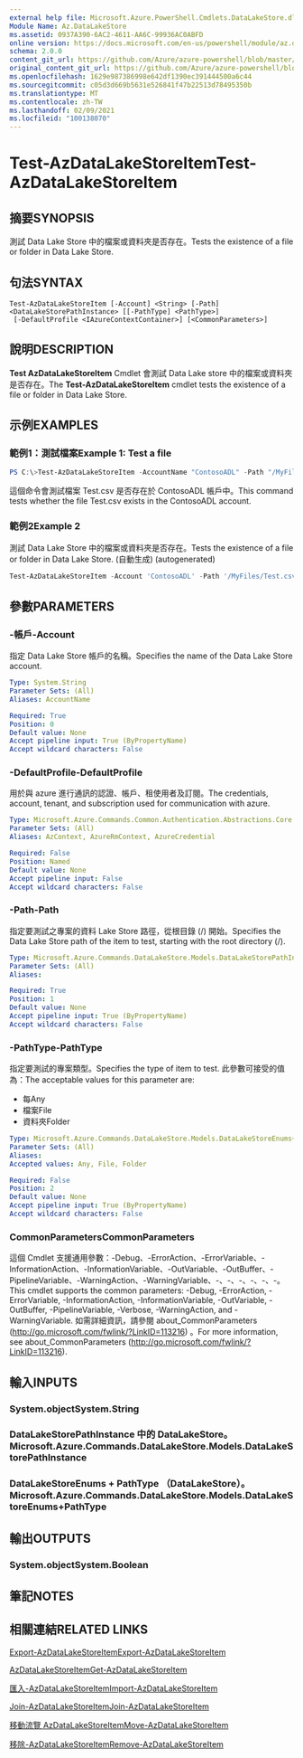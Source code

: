 ```yaml
---
external help file: Microsoft.Azure.PowerShell.Cmdlets.DataLakeStore.dll-Help.xml
Module Name: Az.DataLakeStore
ms.assetid: 0937A390-6AC2-4611-AA6C-99936AC0ABFD
online version: https://docs.microsoft.com/en-us/powershell/module/az.datalakestore/test-azdatalakestoreitem
schema: 2.0.0
content_git_url: https://github.com/Azure/azure-powershell/blob/master/src/DataLakeStore/DataLakeStore/help/Test-AzDataLakeStoreItem.md
original_content_git_url: https://github.com/Azure/azure-powershell/blob/master/src/DataLakeStore/DataLakeStore/help/Test-AzDataLakeStoreItem.md
ms.openlocfilehash: 1629e987386998e642df1390ec391444500a6c44
ms.sourcegitcommit: c05d3d669b5631e526841f47b22513d78495350b
ms.translationtype: MT
ms.contentlocale: zh-TW
ms.lasthandoff: 02/09/2021
ms.locfileid: "100138070"
---
```

# <span data-ttu-id="d0180-101">Test-AzDataLakeStoreItem</span><span class="sxs-lookup"><span data-stu-id="d0180-101">Test-AzDataLakeStoreItem</span></span>

## <span data-ttu-id="d0180-102">摘要</span><span class="sxs-lookup"><span data-stu-id="d0180-102">SYNOPSIS</span></span>
<span data-ttu-id="d0180-103">測試 Data Lake Store 中的檔案或資料夾是否存在。</span><span class="sxs-lookup"><span data-stu-id="d0180-103">Tests the existence of a file or folder in Data Lake Store.</span></span>

## <span data-ttu-id="d0180-104">句法</span><span class="sxs-lookup"><span data-stu-id="d0180-104">SYNTAX</span></span>

```
Test-AzDataLakeStoreItem [-Account] <String> [-Path] <DataLakeStorePathInstance> [[-PathType] <PathType>]
 [-DefaultProfile <IAzureContextContainer>] [<CommonParameters>]
```

## <span data-ttu-id="d0180-105">說明</span><span class="sxs-lookup"><span data-stu-id="d0180-105">DESCRIPTION</span></span>
<span data-ttu-id="d0180-106">**Test AzDataLakeStoreItem** Cmdlet 會測試 Data Lake store 中的檔案或資料夾是否存在。</span><span class="sxs-lookup"><span data-stu-id="d0180-106">The **Test-AzDataLakeStoreItem** cmdlet tests the existence of a file or folder in Data Lake Store.</span></span>

## <span data-ttu-id="d0180-107">示例</span><span class="sxs-lookup"><span data-stu-id="d0180-107">EXAMPLES</span></span>

### <span data-ttu-id="d0180-108">範例1：測試檔案</span><span class="sxs-lookup"><span data-stu-id="d0180-108">Example 1: Test a file</span></span>
```powershell
PS C:\>Test-AzDataLakeStoreItem -AccountName "ContosoADL" -Path "/MyFiles/Test.csv"
```

<span data-ttu-id="d0180-109">這個命令會測試檔案 Test.csv 是否存在於 ContosoADL 帳戶中。</span><span class="sxs-lookup"><span data-stu-id="d0180-109">This command tests whether the file Test.csv exists in the ContosoADL account.</span></span>

### <span data-ttu-id="d0180-110">範例2</span><span class="sxs-lookup"><span data-stu-id="d0180-110">Example 2</span></span>

<span data-ttu-id="d0180-111">測試 Data Lake Store 中的檔案或資料夾是否存在。</span><span class="sxs-lookup"><span data-stu-id="d0180-111">Tests the existence of a file or folder in Data Lake Store.</span></span> <span data-ttu-id="d0180-112"> (自動生成) </span><span class="sxs-lookup"><span data-stu-id="d0180-112">(autogenerated)</span></span>

<!-- Aladdin Generated Example -->
```powershell
Test-AzDataLakeStoreItem -Account 'ContosoADL' -Path '/MyFiles/Test.csv' -PathType Any
```

## <span data-ttu-id="d0180-113">參數</span><span class="sxs-lookup"><span data-stu-id="d0180-113">PARAMETERS</span></span>

### <span data-ttu-id="d0180-114">-帳戶</span><span class="sxs-lookup"><span data-stu-id="d0180-114">-Account</span></span>
<span data-ttu-id="d0180-115">指定 Data Lake Store 帳戶的名稱。</span><span class="sxs-lookup"><span data-stu-id="d0180-115">Specifies the name of the Data Lake Store account.</span></span>

```yaml
Type: System.String
Parameter Sets: (All)
Aliases: AccountName

Required: True
Position: 0
Default value: None
Accept pipeline input: True (ByPropertyName)
Accept wildcard characters: False
```

### <span data-ttu-id="d0180-116">-DefaultProfile</span><span class="sxs-lookup"><span data-stu-id="d0180-116">-DefaultProfile</span></span>
<span data-ttu-id="d0180-117">用於與 azure 進行通訊的認證、帳戶、租使用者及訂閱。</span><span class="sxs-lookup"><span data-stu-id="d0180-117">The credentials, account, tenant, and subscription used for communication with azure.</span></span>

```yaml
Type: Microsoft.Azure.Commands.Common.Authentication.Abstractions.Core.IAzureContextContainer
Parameter Sets: (All)
Aliases: AzContext, AzureRmContext, AzureCredential

Required: False
Position: Named
Default value: None
Accept pipeline input: False
Accept wildcard characters: False
```

### <span data-ttu-id="d0180-118">-Path</span><span class="sxs-lookup"><span data-stu-id="d0180-118">-Path</span></span>
<span data-ttu-id="d0180-119">指定要測試之專案的資料 Lake Store 路徑，從根目錄 (/) 開始。</span><span class="sxs-lookup"><span data-stu-id="d0180-119">Specifies the Data Lake Store path of the item to test, starting with the root directory (/).</span></span>

```yaml
Type: Microsoft.Azure.Commands.DataLakeStore.Models.DataLakeStorePathInstance
Parameter Sets: (All)
Aliases:

Required: True
Position: 1
Default value: None
Accept pipeline input: True (ByPropertyName)
Accept wildcard characters: False
```

### <span data-ttu-id="d0180-120">-PathType</span><span class="sxs-lookup"><span data-stu-id="d0180-120">-PathType</span></span>
<span data-ttu-id="d0180-121">指定要測試的專案類型。</span><span class="sxs-lookup"><span data-stu-id="d0180-121">Specifies the type of item to test.</span></span>
<span data-ttu-id="d0180-122">此參數可接受的值為：</span><span class="sxs-lookup"><span data-stu-id="d0180-122">The acceptable values for this parameter are:</span></span>
- <span data-ttu-id="d0180-123">每</span><span class="sxs-lookup"><span data-stu-id="d0180-123">Any</span></span> 
- <span data-ttu-id="d0180-124">檔案</span><span class="sxs-lookup"><span data-stu-id="d0180-124">File</span></span> 
- <span data-ttu-id="d0180-125">資料夾</span><span class="sxs-lookup"><span data-stu-id="d0180-125">Folder</span></span>

```yaml
Type: Microsoft.Azure.Commands.DataLakeStore.Models.DataLakeStoreEnums+PathType
Parameter Sets: (All)
Aliases:
Accepted values: Any, File, Folder

Required: False
Position: 2
Default value: None
Accept pipeline input: True (ByPropertyName)
Accept wildcard characters: False
```

### <span data-ttu-id="d0180-126">CommonParameters</span><span class="sxs-lookup"><span data-stu-id="d0180-126">CommonParameters</span></span>
<span data-ttu-id="d0180-127">這個 Cmdlet 支援通用參數：-Debug、-ErrorAction、-ErrorVariable、-InformationAction、-InformationVariable、-OutVariable、-OutBuffer、-PipelineVariable、-WarningAction、-WarningVariable、-、-、-、-、-、-。</span><span class="sxs-lookup"><span data-stu-id="d0180-127">This cmdlet supports the common parameters: -Debug, -ErrorAction, -ErrorVariable, -InformationAction, -InformationVariable, -OutVariable, -OutBuffer, -PipelineVariable, -Verbose, -WarningAction, and -WarningVariable.</span></span> <span data-ttu-id="d0180-128">如需詳細資訊，請參閱 about_CommonParameters (http://go.microsoft.com/fwlink/?LinkID=113216) 。</span><span class="sxs-lookup"><span data-stu-id="d0180-128">For more information, see about_CommonParameters (http://go.microsoft.com/fwlink/?LinkID=113216).</span></span>

## <span data-ttu-id="d0180-129">輸入</span><span class="sxs-lookup"><span data-stu-id="d0180-129">INPUTS</span></span>

### <span data-ttu-id="d0180-130">System.object</span><span class="sxs-lookup"><span data-stu-id="d0180-130">System.String</span></span>

### <span data-ttu-id="d0180-131">DataLakeStorePathInstance 中的 DataLakeStore。</span><span class="sxs-lookup"><span data-stu-id="d0180-131">Microsoft.Azure.Commands.DataLakeStore.Models.DataLakeStorePathInstance</span></span>

### <span data-ttu-id="d0180-132">DataLakeStoreEnums + PathType （DataLakeStore）。</span><span class="sxs-lookup"><span data-stu-id="d0180-132">Microsoft.Azure.Commands.DataLakeStore.Models.DataLakeStoreEnums+PathType</span></span>

## <span data-ttu-id="d0180-133">輸出</span><span class="sxs-lookup"><span data-stu-id="d0180-133">OUTPUTS</span></span>

### <span data-ttu-id="d0180-134">System.object</span><span class="sxs-lookup"><span data-stu-id="d0180-134">System.Boolean</span></span>

## <span data-ttu-id="d0180-135">筆記</span><span class="sxs-lookup"><span data-stu-id="d0180-135">NOTES</span></span>

## <span data-ttu-id="d0180-136">相關連結</span><span class="sxs-lookup"><span data-stu-id="d0180-136">RELATED LINKS</span></span>

[<span data-ttu-id="d0180-137">Export-AzDataLakeStoreItem</span><span class="sxs-lookup"><span data-stu-id="d0180-137">Export-AzDataLakeStoreItem</span></span>](./Export-AzDataLakeStoreItem.md)

[<span data-ttu-id="d0180-138">AzDataLakeStoreItem</span><span class="sxs-lookup"><span data-stu-id="d0180-138">Get-AzDataLakeStoreItem</span></span>](./Get-AzDataLakeStoreItem.md)

[<span data-ttu-id="d0180-139">匯入-AzDataLakeStoreItem</span><span class="sxs-lookup"><span data-stu-id="d0180-139">Import-AzDataLakeStoreItem</span></span>](./Import-AzDataLakeStoreItem.md)

[<span data-ttu-id="d0180-140">Join-AzDataLakeStoreItem</span><span class="sxs-lookup"><span data-stu-id="d0180-140">Join-AzDataLakeStoreItem</span></span>](./Join-AzDataLakeStoreItem.md)

[<span data-ttu-id="d0180-141">移動流覽 AzDataLakeStoreItem</span><span class="sxs-lookup"><span data-stu-id="d0180-141">Move-AzDataLakeStoreItem</span></span>](./Move-AzDataLakeStoreItem.md)

[<span data-ttu-id="d0180-142">移除-AzDataLakeStoreItem</span><span class="sxs-lookup"><span data-stu-id="d0180-142">Remove-AzDataLakeStoreItem</span></span>](./Remove-AzDataLakeStoreItem.md)


